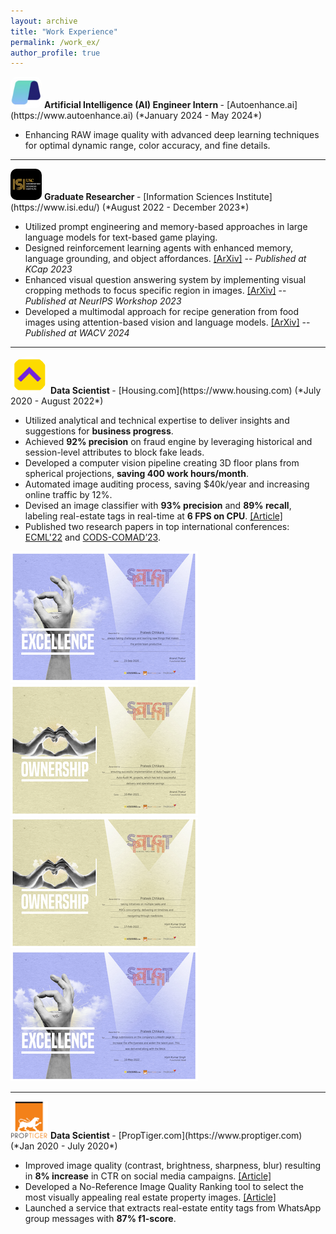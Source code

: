 ```yaml
---
layout: archive
title: "Work Experience"
permalink: /work_ex/
author_profile: true
---
```


<img src="/images/autoenhance.png" alt="Autoenhance logo" style=" align: top; height: 50px; width:50px; background-size: cover; border-radius: 10px"/>
<b> Artificial Intelligence (AI) Engineer Intern </b> - [Autoenhance.ai](https://www.autoenhance.ai) (*January 2024 - May 2024*) 

* Enhancing RAW image quality with advanced deep learning techniques for optimal dynamic range, color accuracy, and fine details.
  
<hr />
<img src="/images/usc-isi.png" alt="USC-ISI logo" style=" align: top; height: 50px; width:50px; background-size: cover; border-radius: 10px"/>
<b> Graduate Researcher </b> - [Information Sciences Institute](https://www.isi.edu/) (*August 2022 - December 2023*) 

* Utilized prompt engineering and memory-based approaches in large language models for text-based game playing.
* Designed reinforcement learning agents with enhanced memory, language grounding, and object affordances. [[ArXiv]](https://arxiv.org/abs/2305.05091) -- *Published at KCap 2023*
* Enhanced visual question answering system by implementing visual cropping methods to focus specific region in images. [[ArXiv]](https://arxiv.org/abs/2310.16033) -- *Published at NeurIPS Workshop 2023*
* Developed a multimodal approach for recipe generation from food images using attention-based vision and language models. [[ArXiv]](https://arxiv.org/abs/2308.14391) -- *Published at WACV 2024*
  
<hr />
<img src="/images/housing_logo.png" alt="Housing logo" style=" align: top; height: 60px; width:60px; background-size: cover; border-radius: 98px"/>
<b> Data Scientist </b> - [Housing.com](https://www.housing.com) (*July 2020 - August 2022*) 

* Utilized analytical and technical expertise to deliver insights and suggestions for **business progress**.
* Achieved **92% precision** on fraud engine by leveraging historical and session-level attributes to block fake leads.
* Developed a computer vision pipeline creating 3D floor plans from spherical projections, **saving 400 work hours/month**.
* Automated image auditing process, saving $40k/year and increasing online traffic by 12%.
* Devised an image classifier with **93% precision** and **89% recall**, labeling real-estate tags in real-time at **6 FPS on CPU**. [[Article]](https://medium.com/engineering-housing/re-tagger-a-light-weight-real-estate-image-classifier-43573d915b6)
* Published two research papers in top international conferences: [ECML'22](https://link.springer.com/chapter/10.1007/978-3-031-26422-1_44) and [CODS-COMAD’23](https://dl.acm.org/doi/abs/10.1145/3570991.3571060).
  


<a class="image-link" href="/images/carousel1-4.png"><img src="/images/carousel1-4-small.png" alt="image"></a>
<a class="image-link" href="/images/carousel1-3.png"><img src="/images/carousel1-3-small.png" alt="image"></a>
<a class="image-link" href="/images/carousel1-2.png"><img src="/images/carousel1-2-small.png" alt="image"></a>
<a class="image-link" href="/images/carousel1-1.png"><img src="/images/carousel1-1-small.png" alt="image"></a>



<hr />
<img src="/images/proptiger.png" alt="Proptiger logo" style="height: 60px; width:60px; background-size: cover;"/>
<b> Data Scientist </b> - [PropTiger.com](https://www.proptiger.com) (*Jan 2020 - July 2020*)

* Improved image quality (contrast, brightness, sharpness, blur) resulting in **8% increase** in CTR on social media campaigns. [[Article]](https://medium.com/engineering-housing/real-estate-image-quality-enhancement-a9242b5b052c)
* Developed a No-Reference Image Quality Ranking tool to select the most visually appealing real estate property images. [[Article]](https://medium.com/engineering-housing/image-scoring-allocating-percentage-score-to-images-for-their-quality-6169abbf850e)
* Launched a service that extracts real-estate entity tags from WhatsApp group messages with **87% f1-score**.